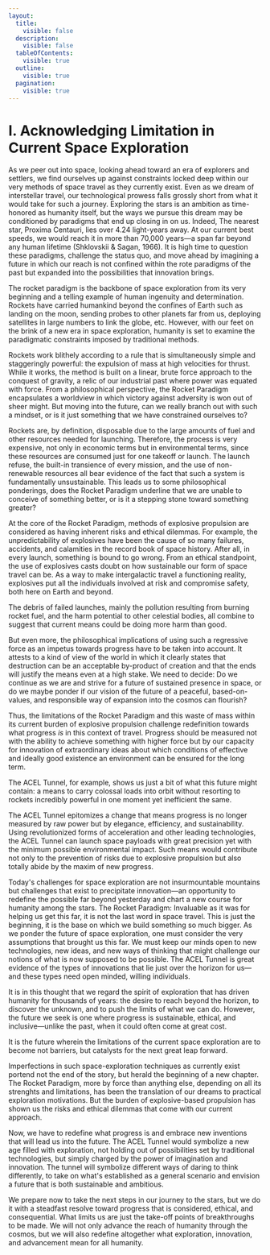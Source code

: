 ```yaml
---
layout:
  title:
    visible: false
  description:
    visible: false
  tableOfContents:
    visible: true
  outline:
    visible: true
  pagination:
    visible: true
---
```


# I. Acknowledging Limitation in Current Space Exploration

As we peer out into space, looking ahead toward an era of explorers and settlers, we find ourselves up against constraints locked deep within our very methods of space travel as they currently exist. Even as we dream of interstellar travel, our technological prowess falls grossly short from what it would take for such a journey. Exploring the stars is an ambition as time-honored as humanity itself, but the ways we pursue this dream may be conditioned by paradigms that end up closing in on us. Indeed, The nearest star, Proxima Centauri, lies over 4.24 light-years away. At our current best speeds, we would reach it in more than 70,000 years—a span far beyond any human lifetime (Shklovskii & Sagan, 1966). It is high time to question these paradigms, challenge the status quo, and move ahead by imagining a future in which our reach is not confined within the rote paradigms of the past but expanded into the possibilities that innovation brings.

The rocket paradigm is the backbone of space exploration from its very beginning and a telling example of human ingenuity and determination. Rockets have carried humankind beyond the confines of Earth such as landing on the moon, sending probes to other planets far from us, deploying satellites in large numbers to link the globe, etc. However, with our feet on the brink of a new era in space exploration, humanity is set to examine the paradigmatic constraints imposed by traditional methods.

Rockets work blithely according to a rule that is simultaneously simple and staggeringly powerful: the expulsion of mass at high velocities for thrust. While it works, the method is built on a linear, brute force approach to the conquest of gravity, a relic of our industrial past where power was equated with force. From a philosophical perspective, the Rocket Paradigm encapsulates a worldview in which victory against adversity is won out of sheer might. But moving into the future, can we really branch out with such a mindset, or is it just something that we have constrained ourselves to?

Rockets are, by definition, disposable due to the large amounts of fuel and other resources needed for launching. Therefore, the process is very expensive, not only in economic terms but in environmental terms, since these resources are consumed just for one takeoff or launch. The launch refuse, the built-in transience of every mission, and the use of non-renewable resources all bear evidence of the fact that such a system is fundamentally unsustainable. This leads us to some philosophical ponderings, does the Rocket Paradigm underline that we are unable to conceive of something better, or is it a stepping stone toward something greater?

At the core of the Rocket Paradigm, methods of explosive propulsion are considered as having inherent risks and ethical dilemmas. For example, the unpredictability of explosives have been the cause of so many failures, accidents, and calamities in the record book of space history. After all, in every launch, something is bound to go wrong. From an ethical standpoint, the use of explosives casts doubt on how sustainable our form of space travel can be. As a way to make intergalactic travel a functioning reality, explosives put all the individuals involved at risk and compromise safety, both here on Earth and beyond.

The debris of failed launches, mainly the pollution resulting from burning rocket fuel, and the harm potential to other celestial bodies, all combine to suggest that current means could be doing more harm than good.

But even more, the philosophical implications of using such a regressive force as an impetus towards progress have to be taken into account. It attests to a kind of view of the world in which it clearly states that destruction can be an acceptable by-product of creation and that the ends will justify the means even at a high stake. We need to decide: Do we continue as we are and strive for a future of sustained presence in space, or do we maybe ponder if our vision of the future of a peaceful, based-on-values, and responsible way of expansion into the cosmos can flourish?

Thus, the limitations of the Rocket Paradigm and this waste of mass within its current burden of explosive propulsion challenge redefinition towards what progress _is_ in this context of travel. Progress should be measured not with the ability to achieve something with higher force but by our capacity for innovation of extraordinary ideas about which conditions of effective and ideally good existence an environment can be ensured for the long term.&#x20;

The ACEL Tunnel, for example, shows us just a bit of what this future might contain: a means to carry colossal loads into orbit without resorting to rockets incredibly powerful in one moment yet inefficient the same.&#x20;

The ACEL Tunnel epitomizes a change that means progress is no longer measured by raw power but by elegance, efficiency, and sustainability. Using revolutionized forms of acceleration and other leading technologies, the ACEL Tunnel can launch space payloads with great precision yet with the minimum possible environmental impact. Such means would contribute not only to the prevention of risks due to explosive propulsion but also totally abide by the maxim of new progress.

Today's challenges for space exploration are not insurmountable mountains but challenges that exist to precipitate innovation—an opportunity to redefine the possible far beyond yesterday and chart a new course for humanity among the stars. The Rocket Paradigm: Invaluable as it was for helping us get this far, it is not the last word in space travel. This is just the beginning, it is the base on which we build something so much bigger. As we ponder the future of space exploration, one must consider the very assumptions that brought us this far. We must keep our minds open to new technologies, new ideas, and new ways of thinking that might challenge our notions of what is now supposed to be possible. The ACEL Tunnel is great evidence of the types of innovations that lie just over the horizon for us—and these types need open minded, willing individuals.

It is in this thought that we regard the spirit of exploration that has driven humanity for thousands of years: the desire to reach beyond the horizon, to discover the unknown, and to push the limits of what we can do. However, the future we seek is one where progress is sustainable, ethical, and inclusive—unlike the past, when it could often come at great cost.

It is the future wherein the limitations of the current space exploration are to become not barriers, but catalysts for the next great leap forward.

Imperfections in such space-exploration techniques as currently exist portend not the end of the story, but herald the beginning of a new chapter. The Rocket Paradigm, more by force than anything else, depending on all its strenghts and limitations, has been the translation of our dreams to practical exploration motivations. But the burden of explosive-based propulsion has shown us the risks and ethical dilemmas that come with our current approach.

Now, we have to redefine what progress is and embrace new inventions that will lead us into the future. The ACEL Tunnel would symbolize a new age filled with exploration, not holding out of possibilities set by traditional technologies, but simply charged by the power of imagination and innovation. The tunnel will symbolize different ways of daring to think differently, to take on what's established as a general scenario and envision a future that is both sustainable and ambitious.&#x20;

We prepare now to take the next steps in our journey to the stars, but we do it with a steadfast resolve toward progress that is considered, ethical, and consequential. What limits us are just the take-off points of breakthroughs to be made. We will not only advance the reach of humanity through the cosmos, but we will also redefine altogether what exploration, innovation, and advancement mean for all humanity.
